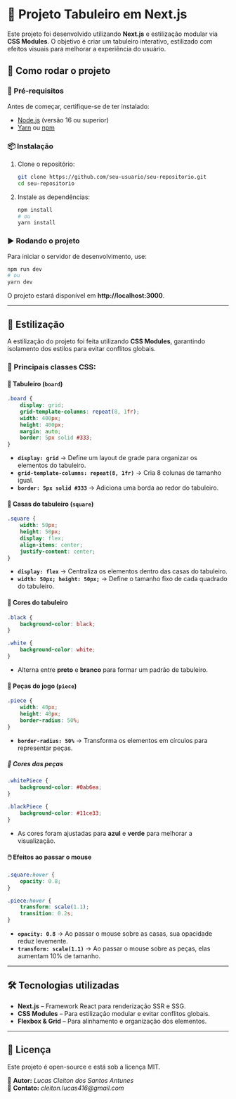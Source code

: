 # 🏁 Projeto Tabuleiro em Next.js

Este projeto foi desenvolvido utilizando **Next.js** e estilização modular via **CSS Modules**. O objetivo é criar um tabuleiro interativo, estilizado com efeitos visuais para melhorar a experiência do usuário.

## 🚀 Como rodar o projeto

### 🔧 Pré-requisitos

Antes de começar, certifique-se de ter instalado:

- [Node.js](https://nodejs.org/) (versão 16 ou superior)
- [Yarn](https://yarnpkg.com/) ou [npm](https://www.npmjs.com/)

### 📦 Instalação

1. Clone o repositório:

   ```bash
   git clone https://github.com/seu-usuario/seu-repositorio.git
   cd seu-repositorio
   ```

2. Instale as dependências:

   ```bash
   npm install
   # ou
   yarn install
   ```

### ▶️ Rodando o projeto

Para iniciar o servidor de desenvolvimento, use:

```bash
npm run dev
# ou
yarn dev
```

O projeto estará disponível em **http://localhost:3000**.

---

## 🎨 Estilização

A estilização do projeto foi feita utilizando **CSS Modules**, garantindo isolamento dos estilos para evitar conflitos globais.

### 📌 Principais classes CSS:

#### 📌 Tabuleiro (`board`)

```css
.board {
    display: grid;
    grid-template-columns: repeat(8, 1fr);
    width: 400px;
    height: 400px;
    margin: auto;
    border: 5px solid #333;
}
```

- **`display: grid`** → Define um layout de grade para organizar os elementos do tabuleiro.
- **`grid-template-columns: repeat(8, 1fr)`** → Cria 8 colunas de tamanho igual.
- **`border: 5px solid #333`** → Adiciona uma borda ao redor do tabuleiro.

#### 📌 Casas do tabuleiro (`square`)

```css
.square {
    width: 50px;
    height: 50px;
    display: flex;
    align-items: center;
    justify-content: center;
}
```

- **`display: flex`** → Centraliza os elementos dentro das casas do tabuleiro.
- **`width: 50px; height: 50px;`** → Define o tamanho fixo de cada quadrado do tabuleiro.

#### 🎨 Cores do tabuleiro

```css
.black {
    background-color: black;
}

.white {
    background-color: white;
}
```

- Alterna entre **preto** e **branco** para formar um padrão de tabuleiro.

#### 🔵 Peças do jogo (`piece`)

```css
.piece {
    width: 40px;
    height: 40px;
    border-radius: 50%;
}
```

- **`border-radius: 50%`** → Transforma os elementos em círculos para representar peças.

##### 🎨 Cores das peças

```css
.whitePiece {
    background-color: #0ab6ea;
}

.blackPiece {
    background-color: #11ce33;
}
```

- As cores foram ajustadas para **azul** e **verde** para melhorar a visualização.

#### 🖱️ Efeitos ao passar o mouse

```css
.square:hover {
    opacity: 0.8;
}

.piece:hover {
    transform: scale(1.1);
    transition: 0.2s;
}
```

- **`opacity: 0.8`** → Ao passar o mouse sobre as casas, sua opacidade reduz levemente.
- **`transform: scale(1.1)`** → Ao passar o mouse sobre as peças, elas aumentam 10% de tamanho.

---

## 🛠 Tecnologias utilizadas

- **Next.js** – Framework React para renderização SSR e SSG.
- **CSS Modules** – Para estilização modular e evitar conflitos globais.
- **Flexbox & Grid** – Para alinhamento e organização dos elementos.

---

## 📜 Licença

Este projeto é open-source e está sob a licença MIT.

📌 **Autor:** _Lucas Cleiton dos Santos Antunes_  
📌 **Contato:** _cleiton.lucas416@gmail.com_
